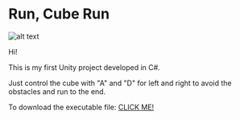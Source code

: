 # Run, Cube Run

![alt text][logo]

[logo]: https://github.com/lwx940710/Run-Cube-Run/blob/master/Assets/icon.png "Run, Cube Run"

Hi! 

This is my first Unity project developed in C#.

Just control the cube with "A" and "D" for left and right to avoid the obstacles and run to the end.

To download the executable file: [CLICK ME!]("https://github.com/lwx940710/Run-Cube-Run/raw/master/Builds/Windows/RUN%2C%20CUBE%20RUN.exe")
